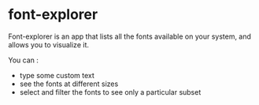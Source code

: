 # font-explorer

Font-explorer is an app that lists all the fonts available on your system, and
allows you to visualize it.

You can :

* type some custom text
* see the fonts at different sizes
* select and filter the fonts to see only a particular subset
